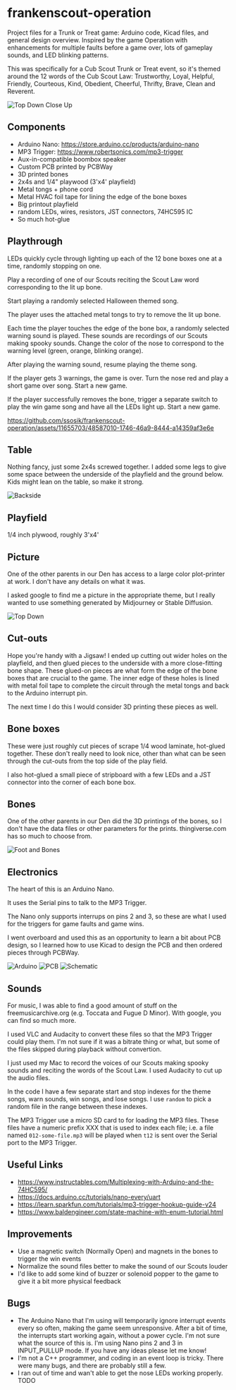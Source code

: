 # frankenscout-operation

Project files for a Trunk or Treat game: Arduino code, Kicad files, and general
design overview. Inspired by the game Operation with enhancements for multiple
faults before a game over, lots of gameplay sounds, and LED blinking patterns.

This was specifically for a Cub Scout Trunk or Treat event, so it's themed
around the 12 words of the Cub Scout Law: Trustworthy, Loyal, Helpful, Friendly,
Courteous, Kind, Obedient, Cheerful, Thrifty, Brave, Clean and Reverent.

![Top Down Close Up](demo-files/top-down-close-up.jpg)

## Components

- Arduino Nano: https://store.arduino.cc/products/arduino-nano
- MP3 Trigger: https://www.robertsonics.com/mp3-trigger
- Aux-in-compatible boombox speaker
- Custom PCB printed by PCBWay
- 3D printed bones
- 2x4s and 1/4" playwood (3'x4' playfield)
- Metal tongs + phone cord
- Metal HVAC foil tape for lining the edge of the bone boxes
- Big printout playfield
- random LEDs, wires, resistors, JST connectors, 74HC595 IC
- So much hot-glue

## Playthrough

LEDs quickly cycle through lighting up each of the 12 bone boxes one at a time,
randomly stopping on one.

Play a recording of one of our Scouts reciting the Scout Law word corresponding
to the lit up bone.

Start playing a randomly selected Halloween themed song.

The player uses the attached metal tongs to try to remove the lit up bone.

Each time the player touches the edge of the bone box, a randomly selected
warning sound is played. These sounds are recordings of our Scouts making spooky
sounds. Change the color of the nose to correspond to the warning level (green,
orange, blinking orange).

After playing the warning sound, resume playing the theme song.

If the player gets 3 warnings, the game is over. Turn the nose red and play a
short game over song. Start a new game.

If the player successfully removes the bone, trigger a separate switch to play
the win game song and have all the LEDs light up. Start a new game.

https://github.com/ssosik/frankenscout-operation/assets/11655703/48587010-1746-46a9-8444-a14359af3e6e


## Table

Nothing fancy, just some 2x4s screwed together. I added some legs to give some
space between the underside of the playfield and the ground below. Kids might
lean on the table, so make it strong.

![Backside](demo-files/backside.jpg)

## Playfield

1/4 inch plywood, roughly 3'x4'

## Picture

One of the other parents in our Den has access to a large color plot-printer at
work. I don't have any details on what it was.

I asked google to find me a picture in the appropriate theme, but I really
wanted to use something generated by Midjourney or Stable Diffusion.

![Top Down](demo-files/top-down.jpg)

## Cut-outs

Hope you're handy with a Jigsaw! I ended up cutting out wider holes on the
playfield, and then glued pieces to the underside with a more close-fitting bone
shape. These glued-on pieces are what form the edge of the bone boxes that are
crucial to the game. The inner edge of these holes is lined with metal foil tape
to complete the circuit through the metal tongs and back to the Arduino
interrupt pin.

The next time I do this I would consider 3D printing these pieces as well.

## Bone boxes

These were just roughly cut pieces of scrape 1/4 wood laminate, hot-glued
together. These don't really need to look nice, other than what can be seen
through the cut-outs from the top side of the play field.

I also hot-glued a small piece of stripboard with a few LEDs and a JST connector
into the corner of each bone box.

## Bones

One of the other parents in our Den did the 3D printings of the bones, so I
don't have the data files or other parameters for the prints. thingiverse.com
has so much to choose from.

![Foot and Bones](demo-files/foot-and-bones.jpg)

## Electronics

The heart of this is an Arduino Nano.

It uses the Serial pins to talk to the MP3 Trigger.

The Nano only supports interrups on pins 2 and 3, so these are what I used for
the triggers for game faults and game wins.

I went overboard and used this as an opportunity to learn a bit about PCB
design, so I learned how to use Kicad to design the PCB and then ordered pieces
through PCBWay.

![Arduino](demo-files/arduino-and-mp3-trigger.jpg)
![PCB](demo-files/pcb.png)
![Schematic](demo-files/schematic.png)

## Sounds

For music, I was able to find a good amount of stuff on the freemusicarchive.org
(e.g. Toccata and Fugue D Minor). With google, you can find so much more.

I used VLC and Audacity to convert these files so that the MP3 Trigger could
play them. I'm not sure if it was a bitrate thing or what, but some of the files
skipped during playback without convertion.

I just used my Mac to record the voices of our Scouts making spooky sounds and
reciting the words of the Scout Law. I used Audacity to cut up the audio files.

In the code I have a few separate start and stop indexes for the theme songs,
warn sounds, win songs, and lose songs. I use `random` to pick a random file in
the range between these indexes.

The MP3 Trigger use a micro SD card to for loading the MP3 files. These files
have a numeric prefix XXX that is used to index each file; i.e. a file named
`012-some-file.mp3` will be played when `t12` is sent over the Serial port to
the MP3 Trigger.

## Useful Links

- https://www.instructables.com/Multiplexing-with-Arduino-and-the-74HC595/
- https://docs.arduino.cc/tutorials/nano-every/uart
- https://learn.sparkfun.com/tutorials/mp3-trigger-hookup-guide-v24
- https://www.baldengineer.com/state-machine-with-enum-tutorial.html

## Improvements

- Use a magnetic switch (Normally Open) and magnets in the bones to trigger the
win events
- Normalize the sound files better to make the sound of our Scouts louder
- I'd like to add some kind of buzzer or solenoid popper to the game to give it
a bit more physical feedback

## Bugs

- The Arduino Nano that I'm using will temporarily ignore interrupt events every
so often, making the game seem unresponsive. After a bit of time, the interrupts
start working again, without a power cycle. I'm not sure what the source of this
is. I'm using Nano pins 2 and 3 in INPUT_PULLUP mode. If you have any ideas
please let me know!
- I'm not a C++ programmer, and coding in an event loop is tricky. There were
many bugs, and there are probably still a few.
- I ran out of time and wan't able to get the nose LEDs working properly. TODO
